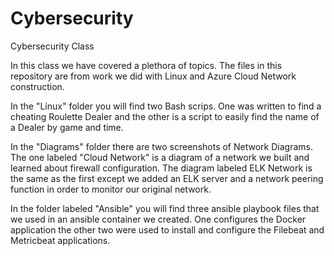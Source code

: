 # Cybersecurity
Cybersecurity Class


In this class we have covered a plethora of topics. The files in this repository are from work we did with Linux and Azure Cloud Network construction. 

In the "Linux" folder you will find two Bash scrips. One was written to find a cheating Roulette Dealer and the other is a script to easily find the name of a Dealer by game and time.

In the "Diagrams" folder there are two screenshots of Network Diagrams. The one labeled "Cloud Network" is a diagram of a network we built and learned about firewall configuration. The diagram labeled ELK Network is the same as the first except we added an ELK server and a network peering function in order to monitor our original network.

In the folder labeled "Ansible" you will find three ansible playbook files that we used in an ansible container we created. One configures the Docker application the other two were used to install and configure the Filebeat and Metricbeat applications.
